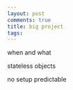 ```yaml
---
layout: post
comments: true
title: big project
tags: 
---
```


when and what

stateless objects

no setup
predictable

